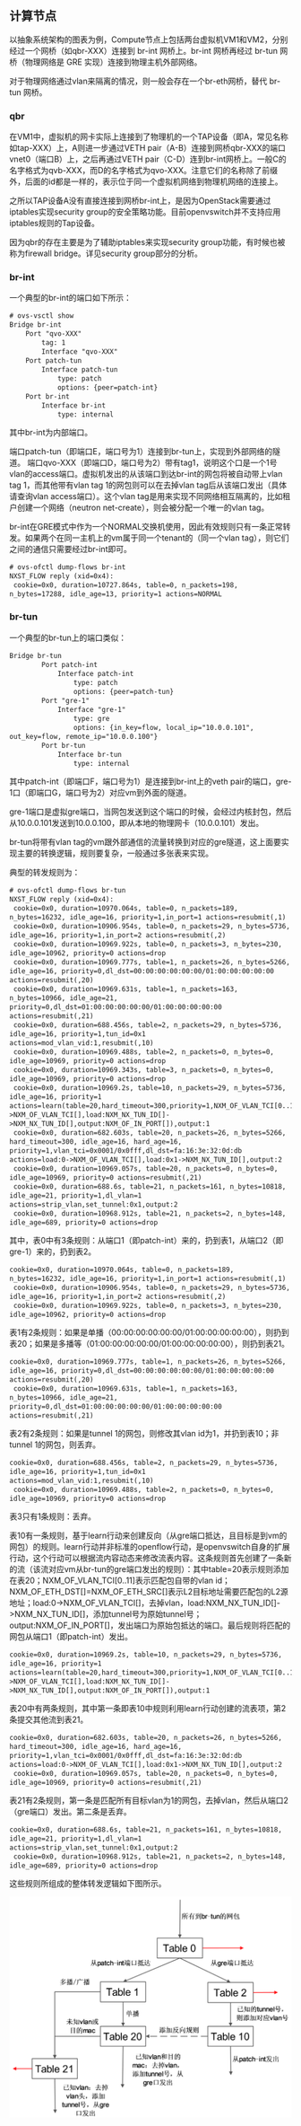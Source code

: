 ## 计算节点
以抽象系统架构的图表为例，Compute节点上包括两台虚拟机VM1和VM2，分别经过一个网桥（如qbr-XXX）连接到 br-int 网桥上。br-int 网桥再经过 br-tun 网桥（物理网络是 GRE 实现）连接到物理主机外部网络。

对于物理网络通过vlan来隔离的情况，则一般会存在一个br-eth网桥，替代 br-tun 网桥。

### qbr
在VM1中，虚拟机的网卡实际上连接到了物理机的一个TAP设备（即A，常见名称如tap-XXX）上，A则进一步通过VETH pair（A-B）连接到网桥qbr-XXX的端口vnet0（端口B）上，之后再通过VETH pair（C-D）连到br-int网桥上。一般C的名字格式为qvb-XXX，而D的名字格式为qvo-XXX。注意它们的名称除了前缀外，后面的id都是一样的，表示位于同一个虚拟机网络到物理机网络的连接上。

之所以TAP设备A没有直接连接到网桥br-int上，是因为OpenStack需要通过iptables实现security group的安全策略功能。目前openvswitch并不支持应用iptables规则的Tap设备。

因为qbr的存在主要是为了辅助iptables来实现security group功能，有时候也被称为firewall bridge。详见security group部分的分析。

### br-int
一个典型的br-int的端口如下所示：
```
# ovs-vsctl show
Bridge br-int
    Port "qvo-XXX"
        tag: 1
        Interface "qvo-XXX"
    Port patch-tun
        Interface patch-tun
            type: patch
            options: {peer=patch-int}
    Port br-int
        Interface br-int
            type: internal
```
其中br-int为内部端口。

端口patch-tun（即端口E，端口号为1）连接到br-tun上，实现到外部网络的隧道。
端口qvo-XXX（即端口D，端口号为2）带有tag1，说明这个口是一个1号vlan的access端口。虚拟机发出的从该端口到达br-int的网包将被自动带上vlan tag 1，而其他带有vlan tag 1的网包则可以在去掉vlan tag后从该端口发出（具体请查询vlan access端口）。这个vlan tag是用来实现不同网络相互隔离的，比如租户创建一个网络（neutron net-create），则会被分配一个唯一的vlan tag。

br-int在GRE模式中作为一个NORMAL交换机使用，因此有效规则只有一条正常转发。如果两个在同一主机上的vm属于同一个tenant的（同一个vlan tag），则它们之间的通信只需要经过br-int即可。
```
# ovs-ofctl dump-flows br-int
NXST_FLOW reply (xid=0x4):
 cookie=0x0, duration=10727.864s, table=0, n_packets=198, n_bytes=17288, idle_age=13, priority=1 actions=NORMAL
```
### br-tun
一个典型的br-tun上的端口类似：
```
Bridge br-tun
        Port patch-int
            Interface patch-int
                type: patch
                options: {peer=patch-tun}
        Port "gre-1"
            Interface "gre-1"
                type: gre
                options: {in_key=flow, local_ip="10.0.0.101", out_key=flow, remote_ip="10.0.0.100"}
        Port br-tun
            Interface br-tun
                type: internal
```
其中patch-int（即端口F，端口号为1）是连接到br-int上的veth pair的端口，gre-1口（即端口G，端口号为2）对应vm到外面的隧道。

gre-1端口是虚拟gre端口，当网包发送到这个端口的时候，会经过内核封包，然后从10.0.0.101发送到10.0.0.100，即从本地的物理网卡（10.0.0.101）发出。

br-tun将带有vlan tag的vm跟外部通信的流量转换到对应的gre隧道，这上面要实现主要的转换逻辑，规则要复杂，一般通过多张表来实现。

典型的转发规则为：
```
# ovs-ofctl dump-flows br-tun
NXST_FLOW reply (xid=0x4):
 cookie=0x0, duration=10970.064s, table=0, n_packets=189, n_bytes=16232, idle_age=16, priority=1,in_port=1 actions=resubmit(,1)
 cookie=0x0, duration=10906.954s, table=0, n_packets=29, n_bytes=5736, idle_age=16, priority=1,in_port=2 actions=resubmit(,2)
 cookie=0x0, duration=10969.922s, table=0, n_packets=3, n_bytes=230, idle_age=10962, priority=0 actions=drop
 cookie=0x0, duration=10969.777s, table=1, n_packets=26, n_bytes=5266, idle_age=16, priority=0,dl_dst=00:00:00:00:00:00/01:00:00:00:00:00 actions=resubmit(,20)
 cookie=0x0, duration=10969.631s, table=1, n_packets=163, n_bytes=10966, idle_age=21, priority=0,dl_dst=01:00:00:00:00:00/01:00:00:00:00:00 actions=resubmit(,21)
 cookie=0x0, duration=688.456s, table=2, n_packets=29, n_bytes=5736, idle_age=16, priority=1,tun_id=0x1 actions=mod_vlan_vid:1,resubmit(,10)
 cookie=0x0, duration=10969.488s, table=2, n_packets=0, n_bytes=0, idle_age=10969, priority=0 actions=drop
 cookie=0x0, duration=10969.343s, table=3, n_packets=0, n_bytes=0, idle_age=10969, priority=0 actions=drop
 cookie=0x0, duration=10969.2s, table=10, n_packets=29, n_bytes=5736, idle_age=16, priority=1 actions=learn(table=20,hard_timeout=300,priority=1,NXM_OF_VLAN_TCI[0..11],NXM_OF_ETH_DST[]=NXM_OF_ETH_SRC[],load:0->NXM_OF_VLAN_TCI[],load:NXM_NX_TUN_ID[]->NXM_NX_TUN_ID[],output:NXM_OF_IN_PORT[]),output:1
 cookie=0x0, duration=682.603s, table=20, n_packets=26, n_bytes=5266, hard_timeout=300, idle_age=16, hard_age=16, priority=1,vlan_tci=0x0001/0x0fff,dl_dst=fa:16:3e:32:0d:db actions=load:0->NXM_OF_VLAN_TCI[],load:0x1->NXM_NX_TUN_ID[],output:2
 cookie=0x0, duration=10969.057s, table=20, n_packets=0, n_bytes=0, idle_age=10969, priority=0 actions=resubmit(,21)
 cookie=0x0, duration=688.6s, table=21, n_packets=161, n_bytes=10818, idle_age=21, priority=1,dl_vlan=1 actions=strip_vlan,set_tunnel:0x1,output:2
 cookie=0x0, duration=10968.912s, table=21, n_packets=2, n_bytes=148, idle_age=689, priority=0 actions=drop
```
其中，表0中有3条规则：从端口1（即patch-int）来的，扔到表1，从端口2（即gre-1）来的，扔到表2。
```
cookie=0x0, duration=10970.064s, table=0, n_packets=189, n_bytes=16232, idle_age=16, priority=1,in_port=1 actions=resubmit(,1)
 cookie=0x0, duration=10906.954s, table=0, n_packets=29, n_bytes=5736, idle_age=16, priority=1,in_port=2 actions=resubmit(,2)
 cookie=0x0, duration=10969.922s, table=0, n_packets=3, n_bytes=230, idle_age=10962, priority=0 actions=drop
```
表1有2条规则：如果是单播（00:00:00:00:00:00/01:00:00:00:00:00），则扔到表20；如果是多播等（01:00:00:00:00:00/01:00:00:00:00:00），则扔到表21。
```
cookie=0x0, duration=10969.777s, table=1, n_packets=26, n_bytes=5266, idle_age=16, priority=0,dl_dst=00:00:00:00:00:00/01:00:00:00:00:00 actions=resubmit(,20)
 cookie=0x0, duration=10969.631s, table=1, n_packets=163, n_bytes=10966, idle_age=21, priority=0,dl_dst=01:00:00:00:00:00/01:00:00:00:00:00 actions=resubmit(,21)
```
表2有2条规则：如果是tunnel 1的网包，则修改其vlan id为1，并扔到表10；非tunnel 1的网包，则丢弃。
```
cookie=0x0, duration=688.456s, table=2, n_packets=29, n_bytes=5736, idle_age=16, priority=1,tun_id=0x1 actions=mod_vlan_vid:1,resubmit(,10)
 cookie=0x0, duration=10969.488s, table=2, n_packets=0, n_bytes=0, idle_age=10969, priority=0 actions=drop
```
表3只有1条规则：丢弃。

表10有一条规则，基于learn行动来创建反向（从gre端口抵达，且目标是到vm的网包）的规则。learn行动并非标准的openflow行动，是openvswitch自身的扩展行动，这个行动可以根据流内容动态来修改流表内容。这条规则首先创建了一条新的流（该流对应vm从br-tun的gre端口发出的规则）：其中table=20表示规则添加在表20；NXM_OF_VLAN_TCI[0..11]表示匹配包自带的vlan id；NXM_OF_ETH_DST[]=NXM_OF_ETH_SRC[]表示L2目标地址需要匹配包的L2源地址；load:0->NXM_OF_VLAN_TCI[]，去掉vlan，load:NXM_NX_TUN_ID[]->NXM_NX_TUN_ID[]，添加tunnel号为原始tunnel号；output:NXM_OF_IN_PORT[]，发出端口为原始包抵达的端口。最后规则将匹配的网包从端口1（即patch-int）发出。
```
cookie=0x0, duration=10969.2s, table=10, n_packets=29, n_bytes=5736, idle_age=16, priority=1 actions=learn(table=20,hard_timeout=300,priority=1,NXM_OF_VLAN_TCI[0..11],NXM_OF_ETH_DST[]=NXM_OF_ETH_SRC[],load:0->NXM_OF_VLAN_TCI[],load:NXM_NX_TUN_ID[]->NXM_NX_TUN_ID[],output:NXM_OF_IN_PORT[]),output:1
```
表20中有两条规则，其中第一条即表10中规则利用learn行动创建的流表项，第2条提交其他流到表21。
```
cookie=0x0, duration=682.603s, table=20, n_packets=26, n_bytes=5266, hard_timeout=300, idle_age=16, hard_age=16, priority=1,vlan_tci=0x0001/0x0fff,dl_dst=fa:16:3e:32:0d:db actions=load:0->NXM_OF_VLAN_TCI[],load:0x1->NXM_NX_TUN_ID[],output:2
 cookie=0x0, duration=10969.057s, table=20, n_packets=0, n_bytes=0, idle_age=10969, priority=0 actions=resubmit(,21)
```
表21有2条规则，第一条是匹配所有目标vlan为1的网包，去掉vlan，然后从端口2（gre端口）发出。第二条是丢弃。
```
cookie=0x0, duration=688.6s, table=21, n_packets=161, n_bytes=10818, idle_age=21, priority=1,dl_vlan=1 actions=strip_vlan,set_tunnel:0x1,output:2
 cookie=0x0, duration=10968.912s, table=21, n_packets=2, n_bytes=148, idle_age=689, priority=0 actions=drop
```
这些规则所组成的整体转发逻辑如下图所示。

![Compute节点br-tun的转发逻辑](../_images/compute_br_tun_fwd_logic.png)

